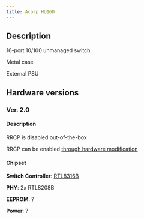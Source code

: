 ```yaml
---
title: Acorp HU16D
---
```


## Description

16-port 10/100 unmanaged switch.

Metal case

External PSU

## Hardware versions

### Ver. 2.0

#### Description

RRCP is disabled out-of-the-box

RRCP can be enabled [through hardware modification](../howto_enable_rrcp.md)

#### Chipset

**Switch Controller**: [RTL8316B](../chip/rtl8316b.md)

**PHY**: 2x RTL8208B

**EEPROM**: ?

**Power**: ?
